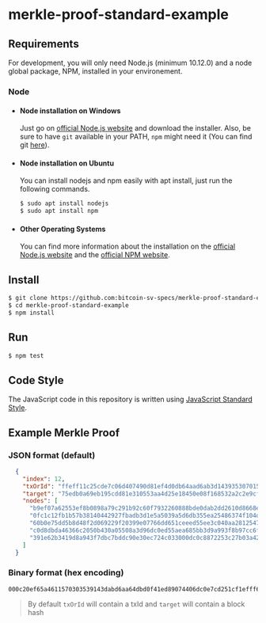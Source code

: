 # merkle-proof-standard-example

## Requirements

For development, you will only need Node.js (minimum 10.12.0) and a node global package, NPM, installed in your environement.

### Node

- #### Node installation on Windows

  Just go on [official Node.js website](https://nodejs.org/) and download the installer.
Also, be sure to have `git` available in your PATH, `npm` might need it (You can find git [here](https://git-scm.com/)).

- #### Node installation on Ubuntu

  You can install nodejs and npm easily with apt install, just run the following commands.

    ```sh
    $ sudo apt install nodejs
    $ sudo apt install npm
    ```

- #### Other Operating Systems

  You can find more information about the installation on the [official Node.js website](https://nodejs.org/) and the [official NPM website](https://npmjs.org/).

## Install

```sh
$ git clone https://github.com:bitcoin-sv-specs/merkle-proof-standard-example.git
$ cd merkle-proof-standard-example
$ npm install
```

## Run

```sh
$ npm test
```

## Code Style

The JavaScript code in this repository is written using [JavaScript Standard Style](https://standardjs.com/).

## Example Merkle Proof

### JSON format (default)

```json
  {
    "index": 12,
    "txOrId": "ffeff11c25cde7c06d407490d81ef4d0db64aad6ab3d14393530701561a465ef",
    "target": "75edb0a69eb195cdd81e310553aa4d25e18450e08f168532a2c2e9cf447bf169",
    "nodes": [
      "b9ef07a62553ef8b0898a79c291b92c60f7932260888bde0dab2dd2610d8668e",
      "0fc1c12fb1b57b38140442927fbadb3d1e5a5039a5d6db355ea25486374f104d",
      "60b0e75dd5b8d48f2d069229f20399e07766dd651ceeed55ee3c040aa2812547",
      "c0d8dbda46366c2050b430a05508a3d96dc0ed55aea685bb3d9a993f8b97cc6f",
      "391e62b3419d8a943f7dbc7bddc90e30ec724c033000dc0c8872253c27b03a42"
    ]
  }
```

### Binary format (hex encoding)

```hex
000c20ef65a4611570303539143dabd6aa64dbd0f41ed89074406dc0e7cd251cf1efff69f17b44cfe9c2a23285168fe05084e1254daa5305311ed8cd95b19ea6b0ed7505008e66d81026ddb2dae0bd88082632790fc6921b299ca798088bef5325a607efb9004d104f378654a25e35dbd6a539505a1e3ddbba7f92420414387bb5b12fc1c10f00472581a20a043cee55edee1c65dd6677e09903f22992062d8fd4b8d55de7b060006fcc978b3f999a3dbb85a6ae55edc06dd9a30855a030b450206c3646dadbd8c000423ab0273c2572880cdc0030034c72ec300ec9dd7bbc7d3f948a9d41b3621e39
```

> By default `txOrId` will contain a txId and `target` will contain a block hash
